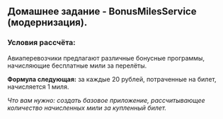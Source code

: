 ## Домашнее задание - BonusMilesService (модернизация).

### Условия рассчёта:

Авиаперевозчики предлагают различные бонусные программы, начисляющие бесплатные мили за перелёты.

**Формула следующая:** за каждые 20 рублей, потраченные на билет, начисляется 1 миля.

_Что вам нужно: создать базовое приложение, рассчитывающее количество начисленных мили за купленный билет._